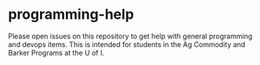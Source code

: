 # programming-help
Please open issues on this repository to get help with general programming and devops items. This is intended for students in the Ag Commodity and Barker Programs at the U of I.
